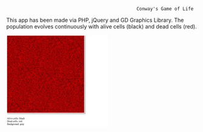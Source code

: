                                                     Conway's Game of Life
                                                    
This app has been made via PHP, jQuery and GD Graphics Library. The population evolves continuously with alive cells (black) and dead cells (red).


 ![life.png](img/life.png "")